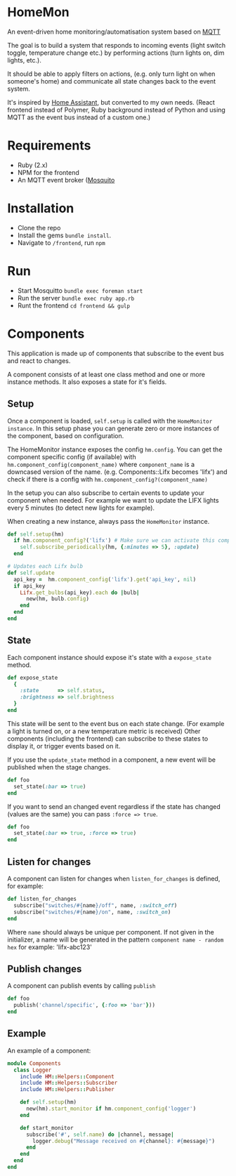 # HomeMon

An event-driven home monitoring/automatisation system based on [MQTT](http://mqtt.org)

The goal is to build a system that responds to incoming events (light switch toggle, temperature change etc.)
by performing actions (turn lights on, dim lights, etc.).

It should be able to apply filters on actions, (e.g. only turn light on when someone's home)
and communicate all state changes back to the event system.

It's inspired by [Home Assistant](http://home-assistant.io), but converted to my own needs.
(React frontend instead of Polymer, Ruby background instead of Python and using MQTT as the event bus instead of a custom one.)

# Requirements

* Ruby (2.x)
* NPM for the frontend
* An MQTT event broker ([Mosquito](http://mosquitto.org)


# Installation

* Clone the repo
* Install the gems `bundle install`.
* Navigate to `/frontend`, run `npm`

# Run

* Start Mosquitto   `bundle exec foreman start`
* Run the server    `bundle exec ruby app.rb`
* Runt the frontend `cd frontend && gulp`



# Components

This application is made up of components that subscribe to the event bus and react to changes.

A component consists of at least one class method and one or more instance methods.
It also exposes a state for it's fields.

## Setup

Once a component is loaded, `self.setup` is called with the `HomeMonitor instance`.
In this setup phase you can generate zero or more instances of the component, based on configuration.

The HomeMonitor instance exposes the config `hm.config`. You can get the component specific config (if available) with `hm.component_config(component_name)` where `component_name` is a downcased version of the name. (e.g. Components::Lifx becomes 'lifx') and check if there is a config with `hm.component_config?(component_name)`

In the setup you can also subscribe to certain events to update your component when needed. For example we want to update the LIFX lights every 5 minutes (to detect new lights for example).

When creating a new instance, always pass the `HomeMonitor` instance.
``` ruby
def self.setup(hm)
  if hm.component_config?('lifx') # Make sure we can activate this component
    self.subscribe_periodically(hm, {:minutes => 5}, :update)
  end

# Updates each Lifx bulb
def self.update
  api_key =  hm.component_config('lifx').get('api_key', nil)
  if api_key
    Lifx.get_bulbs(api_key).each do |bulb|
      new(hm, bulb.config)
    end
  end
end
```

## State
Each component instance should expose it's state with a `expose_state` method.

``` ruby
def expose_state
  {
    :state      => self.status,
    :brightness => self.brightness
  }
end
```

This state will be sent to the event bus on each state change.
(For example a light is turned on, or a new temperature metric is received)
Other components (including the frontend) can subscribe to these states to
display it, or trigger events based on it.

If you use the `update_state` method in a component, a new event will be published when the stage changes.

``` ruby
def foo
  set_state(:bar => true)
end
```

If you want to send an changed event regardless if the state has changed (values are the same)
you can pass `:force => true`.

``` ruby
def foo
  set_state(:bar => true, :force => true)
end

```
## Listen for changes

A component can listen for changes when `listen_for_changes` is defined, for example:


``` ruby
def listen_for_changes
  subscribe("switches/#{name}/off", name, :switch_off)
  subscribe("switches/#{name}/on", name, :switch_on)
end
```

Where `name` should always be unique per component.
If not given in the initializer, a name will be generated in the pattern `component name - random hex`
for example: 'lifx-abc123'

## Publish changes

A component can publish events by calling `publish`


``` ruby
def foo
  publish('channel/specific', {:foo => 'bar'}))
end

```

## Example
An example of a component:

``` ruby
module Components
  class Logger
    include HM::Helpers::Component
    include HM::Helpers::Subscriber
    include HM::Helpers::Publisher

    def self.setup(hm)
      new(hm).start_monitor if hm.component_config('logger')
    end

    def start_monitor
      subscribe('#', self.name) do |channel, message|
        logger.debug("Message received on #{channel}: #{message}")
      end
    end
  end
end
```
